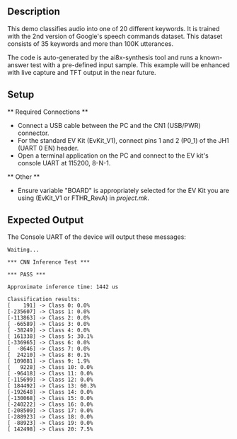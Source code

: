 ## Description

This demo classifies audio into one of 20 different keywords. It is trained with the 2nd version of Google's
speech commands dataset. This dataset consists of 35 keywords and more than 100K utterances.

The code is auto-generated by the ai8x-synthesis tool and runs a known-answer
test with a pre-defined input sample. This example will be enhanced with live capture and TFT
output in the near future.

## Setup
** Required Connections **
-   Connect a USB cable between the PC and the CN1 (USB/PWR) connector.
-   For the standard EV Kit (EvKit\_V1), connect pins 1 and 2 (P0\_1) of the JH1 (UART 0 EN) header.
-   Open a terminal application on the PC and connect to the EV kit's console UART at 115200, 8-N-1.

** Other **
-	Ensure variable "BOARD" is appropriately selected for the EV Kit you are using (EvKit\_V1 or FTHR\_RevA) in *project.mk*.

## Expected Output

The Console UART of the device will output these messages:

```
Waiting...

*** CNN Inference Test ***

*** PASS ***

Approximate inference time: 1442 us

Classification results:
[    191] -> Class 0: 0.0%
[-235607] -> Class 1: 0.0%
[-113863] -> Class 2: 0.0%
[ -66589] -> Class 3: 0.0%
[ -38249] -> Class 4: 0.0%
[ 161338] -> Class 5: 30.1%
[-336965] -> Class 6: 0.0%
[  -8646] -> Class 7: 0.0%
[  24210] -> Class 8: 0.1%
[ 109081] -> Class 9: 1.9%
[   9228] -> Class 10: 0.0%
[ -96418] -> Class 11: 0.0%
[-115699] -> Class 12: 0.0%
[ 184492] -> Class 13: 60.3%
[-192648] -> Class 14: 0.0%
[-130068] -> Class 15: 0.0%
[-240222] -> Class 16: 0.0%
[-208509] -> Class 17: 0.0%
[-288923] -> Class 18: 0.0%
[ -88923] -> Class 19: 0.0%
[ 142498] -> Class 20: 7.5%
```

